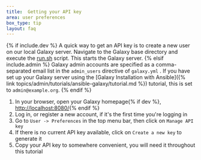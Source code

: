 ```yaml
---
title:  Getting your API key
area: user preferences
box_type: tip
layout: faq
---
```


{% if include.dev %}
A quick way to get an API key is to create a new user on our local Galaxy server. Navigate to the Galaxy base directory and execute the [run.sh](https://github.com/galaxyproject/galaxy/blob/dev/run.sh) script. This starts the Galaxy server.
{% elsif include.admin %}
Galaxy admin accounts are specified as a comma-separated email list in the `admin_users` directive of `galaxy.yml` . If you have set up your Galaxy server using the [Galaxy Installation with Ansible]({% link topics/admin/tutorials/ansible-galaxy/tutorial.md %}) tutorial, this is set to `admin@example.org`.
{% endif %}

1. In your browser, open your Galaxy homepage{% if dev %}, [http://localhost:8080/](http://localhost:8080/){% endif %}
2. Log in, or register a new account, if it's the first time you're logging in
3. Go to `User -> Preferences` in the top menu bar, then click on `Manage API key`
4. If there is no current API key available, click on `Create a new key` to generate it
5. Copy your API key to somewhere convenient, you will need it throughout this tutorial
